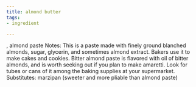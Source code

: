 ```yaml
---
title: almond butter
tags:
- ingredient

---
```

, almond paste Notes: This is a paste made with finely ground blanched almonds, sugar, glycerin, and sometimes almond extract. Bakers use it to make cakes and cookies. Bitter almond paste is flavored with oil of bitter almonds, and is worth seeking out if you plan to make amaretti. Look for tubes or cans of it among the baking supplies at your supermarket. Substitutes: marzipan (sweeter and more pliable than almond paste)
